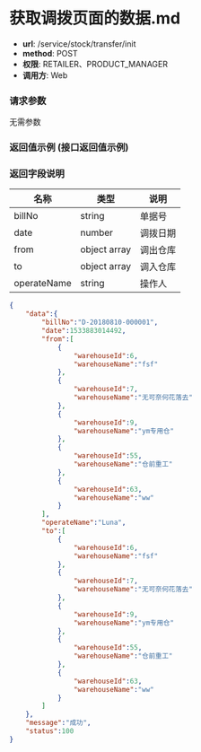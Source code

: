 获取调拨页面的数据.md
=======

- **url**: /service/stock/transfer/init
- **method**: POST
- **权限**: RETAILER、PRODUCT_MANAGER
- **调用方**: Web


### 请求参数

无需参数


### 返回值示例 (接口返回值示例)

### 返回字段说明
    
|     名称    |     类型     |   说明   |
|-------------|--------------|----------|
| billNo      | string       | 单据号   |
| date        | number       | 调拨日期 |
| from        | object array | 调出仓库 |
| to          | object array | 调入仓库 |
| operateName | string       | 操作人   |



```json
{
    "data":{
        "billNo":"D-20180810-000001",
        "date":1533883014492,
        "from":[
            {
                "warehouseId":6,
                "warehouseName":"fsf"
            },
            {
                "warehouseId":7,
                "warehouseName":"无可奈何花落去"
            },
            {
                "warehouseId":9,
                "warehouseName":"ym专用仓"
            },
            {
                "warehouseId":55,
                "warehouseName":"仓前重工"
            },
            {
                "warehouseId":63,
                "warehouseName":"ww"
            }
        ],
        "operateName":"Luna",
        "to":[
            {
                "warehouseId":6,
                "warehouseName":"fsf"
            },
            {
                "warehouseId":7,
                "warehouseName":"无可奈何花落去"
            },
            {
                "warehouseId":9,
                "warehouseName":"ym专用仓"
            },
            {
                "warehouseId":55,
                "warehouseName":"仓前重工"
            },
            {
                "warehouseId":63,
                "warehouseName":"ww"
            }
        ]
    },
    "message":"成功",
    "status":100
}
```
